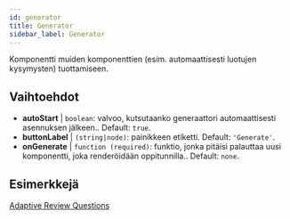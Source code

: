 ```yaml
---
id: generator
title: Generator
sidebar_label: Generator
---
```


Komponentti muiden komponenttien (esim. automaattisesti luotujen kysymysten) tuottamiseen.

## Vaihtoehdot

* __autoStart__ | `boolean`: valvoo, kutsutaanko generaattori automaattisesti asennuksen jälkeen.. Default: `true`.
* __buttonLabel__ | `(string|node)`: painikkeen etiketti. Default: `'Generate'`.
* __onGenerate__ | `function (required)`: funktio, jonka pitäisi palauttaa uusi komponentti, joka renderöidään oppitunnilla.. Default: `none`.


## Esimerkkejä

[Adaptive Review Questions](https://isle.stat.cmu.edu/adaptive-review/questions/)
